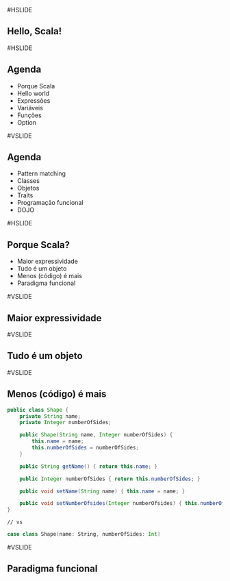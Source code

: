 #HSLIDE

## Hello, Scala!

#HSLIDE

## Agenda
- Porque Scala
- Hello world
- Expressões
- Variáveis
- Funções
- Option

#VSLIDE

## Agenda
- Pattern matching
- Classes
- Objetos
- Traits
- Programação funcional
- DOJO

#HSLIDE
## Porque Scala?

- Maior expressividade
- Tudo é um objeto
- Menos (código) é mais
- Paradigma funcional

#VSLIDE

## Maior expressividade

#VSLIDE

## Tudo é um objeto

#VSLIDE

## Menos (código) é mais
```Java
public class Shape {
    private String name;
    private Integer numberOfSides;

    public Shape(String name, Integer numberOfSides) {
        this.name = name;
        this.numberOfSides = numberOfSides;
    }

    public String getName() { return this.name; }

    public Integer numberOfSides { return this.numberOfSides; }

    public void setName(String name) { this.name = name; }

    public void setNumberOfsides(Integer numberOfsides) { this.numberOfSides = numberOfSides; }
}
```
    // vs
```Scala
case class Shape(name: String, numberOfSides: Int)
```

#VSLIDE

## Paradigma funcional
